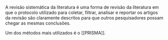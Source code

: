 ---
---

A revisão sistemática da literatura é uma forma de revisão da literatura em que o protocolo utilizado para coletar, filtrar, analisar e reportar os artigos da revisão são claramente descritos para que outros pesquisadores possam chegar as mesmas conclusões. 

Um dos métodos mais utilizados é o [[PRISMA]].